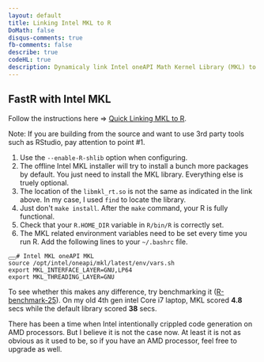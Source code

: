 ```yaml
---
layout: default
title: Linking Intel MKL to R
DoMath: false
disqus-comments: true
fb-comments: false
describe: true
codeHL: true
description: Dynamicaly link Intel oneAPI Math Kernel Library (MKL) to R to make R run faster
---
```


<h2>FastR with Intel MKL</h2>
<p>
    Follow the instructions here => <a href="https://www.intel.com/content/www/us/en/developer/articles/technical/quick-linking-intel-mkl-blas-lapack-to-r.html">Quick Linking MKL to R</a>.
</p>
<p>
    Note: If you are building from the source and want to use 3rd party tools such as RStudio, pay attention to point #1.
</p>

1. Use the `--enable-R-shlib` option when configuring.
1. The offline Intel MKL installer will try to install a bunch more packages by default. You just need to install the MKL library. Everything else is truely optional.
1. The location of the `libmkl_rt.so` is not the same as indicated in the link above. In my case, I used `find` to locate the library.
1. Just don't `make install`. After the `make` command, your R is fully functional.
1. Check that your `R.HOME_DIR` variable in `R/bin/R` is correctly set.
1. The MKL related environment variables need to be set every time you run R. Add the following lines to your `~/.bashrc` file.

<div>
<pre rel="bash"><button type="button" class="copy-button far fa-copy" aria-hidden="true"></button><span class="show copy-button-msg"></span><code class="language-bash"># Intel MKL oneAPI MKL
source /opt/intel/oneapi/mkl/latest/env/vars.sh
export MKL_INTERFACE_LAYER=GNU,LP64
export MKL_THREADING_LAYER=GNU
</code></pre>
</div>

To see whether this makes any difference, try benchmarking it (<a href="https://mac.r-project.org/benchmarks/">R-benchmark-25</a>). On my old 4th gen intel Core i7 laptop, MKL scored <b>4.8</b> secs while the default library scored <b>38</b> secs.

There has been a time when Intel intentionally crippled code generation on AMD processors. But I believe it is not the case now. At least it is not as obvious as it used to be, so if you have an AMD processor, feel free to upgrade as well.


